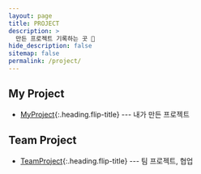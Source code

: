 ```yaml
---
layout: page
title: PROJECT
description: >
  만든 프로젝트 기록하는 곳 💙
hide_description: false
sitemap: false
permalink: /project/
---
```


## My Project
* [MyProject]{:.heading.flip-title} --- 내가 만든 프로젝트

[MyProject]: /project/myproject


## Team Project
* [TeamProject]{:.heading.flip-title} --- 팀 프로젝트, 협업

[TeamProject]: /project/teamproject

